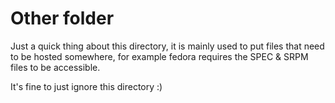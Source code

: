 # Other folder

Just a quick thing about this directory, it is mainly used to put files that need to be hosted somewhere, for example fedora requires the SPEC & SRPM files to be accessible.

It's fine to just ignore this directory :)
